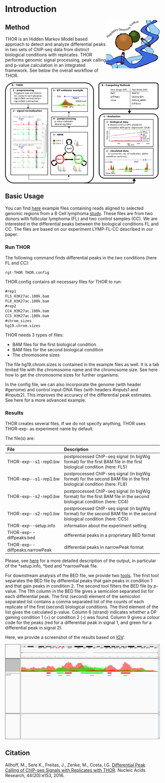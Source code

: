 # Introduction

<img src="../_static/thor/rgt_logo.png" width="175" align="right">

## Method
THOR is an Hidden Markov Model based approach to detect and analyze differential peaks in two sets of ChIP-seq data from distinct biological conditions with replicates. THOR performs genomic signal processing, peak calling and p-value calculation in an integrated framework. See below the overall workflow of THOR.

<img src="../_static/thor/overview_THOR.png" width="500" align="center">

## Basic Usage
You can find [here](https://costalab.ukaachen.de/open_data/RGT/THOR/THOR_example_data.tar.gz) example files containing reads aligned to selected genomic regions from a B Cell lymphoma [study](http://www.sciencedirect.com/science/article/pii/S1074761314004889). These files are from two donors with follicular lymphoma (FL) and two control samples (CC). We are interested in the differential peaks between the biological conditions FL and CC. The files are based on our experiment LYMP-FL-CC described in our paper.

### Run THOR
The following command finds differential peaks in the two conditions (here FL and CC):

```shell
rgt-THOR THOR.config
```

THOR.config contains all necessary files for THOR to run:

```shell
#rep1
FL5_H3K27ac.100k.bam
FL8_H3K27ac.100k.bam
#rep2
CC4_H3K27ac.100k.bam
CC5_H3K27ac.100k.bam
#chrom_sizes
hg19.chrom.sizes
```

THOR needs 3 types of files:

* BAM files for the first biological condition
* BAM files for the second biological condition
* The chromosome sizes

The file hg19.chrom.sizes is contained in the example files as well. It is a tab limited file with the chromosome name and the chromosome size. See here how to get the chromosome sizes for further organisms.

In the config file, we can also incorporate the genome (with header #genome) and control input-DNA files (with headers #inputs1 and #inputs2). This improves the accuracy of the differential peak estimates. See here for a more advanced example.

### Results 
THOR creates several files. If we do not specify anything, THOR uses THOR-exp-<date> as experiment name by default.

The file(s) are:

| **File**                     | **Description**                          |
| :--------------------------  | :-------------------------------------   |
| THOR-exp-<date>-s1-rep0.bw   | postprocessed ChIP-seq signal (in bigWig format) for the first BAM file in the first biological condition (here: FL5)    |
| THOR-exp-<date>-s1-rep1.bw   | postprocessed ChIP-seq signal (in bigWig format) for the second BAM file in the first biological condition (here: FL8)   |  
| THOR-exp-<date>-s2-rep0.bw   | postprocessed ChIP-seq signal (in bigWig format) for the first BAM file in the second biological condition (here: CC4)   |
| THOR-exp-<date>-s2-rep1.bw   | postprocessed ChIP-seq signal (in bigWig format) for the second BAM file in the second biological condition (here: CC5)  |
| THOR-exp-<date>-setup.info   | information about the experiment setting |
| THOR-exp-<date>-diffpeaks.bed | differential peaks in a proprietary BED format |
| THOR-exp-<date>-diffpeaks.narrowPeak | differential peaks in narrowPeak format |

Please, see [here](https://reg-gen.readthedocs.io/en/latest/thor/tool_usage.html) for a more detailed description of the output, in particular of the \*setup.info, \*bed and \*narrowPeak file.

For downstream analysis of the BED file, we provide two [tools](https://costalab.ukaachen.de/open_data/RGT/THOR/THOR-tools.tar.gz). The first tool separates the BED file by differential peaks that gain peaks in condition 1 and that gain peaks in condition 2. The second tool filters the BED file by p-value. The 11th column in the BED file gives a semicolon separated list for each differential peak. The first (second) element of the semicolon separated list contains a comma separated list of the counts of each replicate of the first (second) biological conditions. The third element of the list gives the calculated p-value. Column 6 (strand) indicates whether a DP gaining condition 1 (+) or condition 2 (-) was found. Column 9 gives a colour code for the peaks (red for a differential peak in signal 1, and green for a differential peak in signal 2).

Here, we provide a screenshot of the results based on [IGV](http://www.broadinstitute.org/igv/):

<img src="../_static/thor/exampledata_THOR-600x309.png" width="600" height="309">

## Citation

Allhoff, M., Sere K., Freitas, J., Zenke, M.,  Costa, I.G. [Differential Peak Calling of ChIP-seq Signals with Replicates with THOR](http://nar.oxfordjournals.org/content/early/2016/08/01/nar.gkw680.abstract). Nucleic Acids Research, 44(20):e153, 2016.

